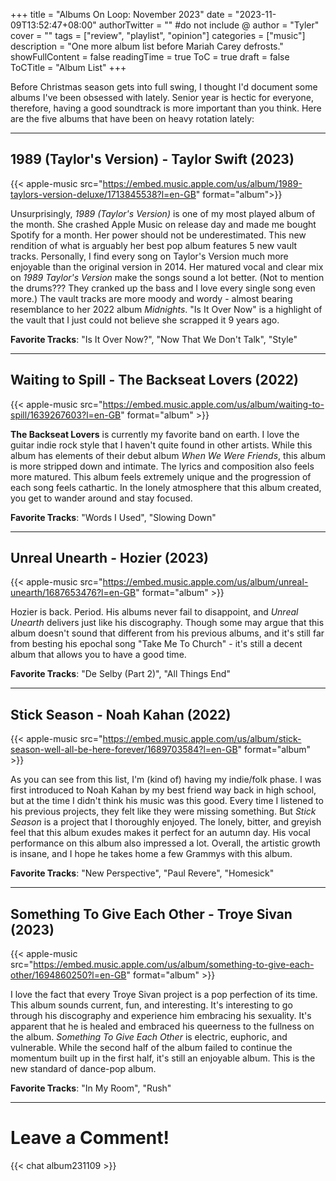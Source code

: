 +++
title = "Albums On Loop: November 2023"
date = "2023-11-09T13:52:47+08:00"
authorTwitter = "" #do not include @
author = "Tyler"
cover = ""
tags = ["review", "playlist", "opinion"]
categories = ["music"]
description = "One more album list before Mariah Carey defrosts."
showFullContent = false
readingTime = true
ToC = true
draft = false
ToCTitle = "Album List"
+++

Before Christmas season gets into full swing, I thought I'd document some albums I've been obsessed with lately. Senior year is hectic for everyone, therefore, having a good soundtrack is more important than you think. Here are the five albums that have been on heavy rotation lately:

---

## 1989 (Taylor's Version) - Taylor Swift (2023)

{{< apple-music src="https://embed.music.apple.com/us/album/1989-taylors-version-deluxe/1713845538?l=en-GB" format="album">}}

Unsurprisingly, *1989 (Taylor's Version)* is one of my most played album of the month. She crashed Apple Music on release day and made me bought Spotify for a month. Her power should not be underestimated. This new rendition of what is arguably her best pop album features 5 new vault tracks. Personally, I find every song on Taylor's Version much more enjoyable than the original version in 2014. Her matured vocal and clear mix on *1989 Taylor's Version* make the songs sound a lot better. (Not to mention the drums??? They cranked up the bass and I love every single song even more.) The vault tracks are more moody and wordy - almost bearing resemblance to her 2022 album *Midnights*. "Is It Over Now" is a highlight of the vault that I just could not believe she scrapped it 9 years ago.

**Favorite Tracks**: "Is It Over Now?", "Now That We Don't Talk", "Style"

---

## Waiting to Spill - The Backseat Lovers (2022)

{{< apple-music src="https://embed.music.apple.com/us/album/waiting-to-spill/1639267603?l=en-GB" format="album" >}}

**The Backseat Lovers** is currently my favorite band on earth. I love the guitar indie rock style that I haven't quite found in other artists. While this album has elements of their debut album *When We Were Friends*, this album is more stripped down and intimate. The lyrics and composition also feels more matured. This album feels extremely unique and the progression of each song feels cathartic. In the lonely atmosphere that this album created, you get to wander around and stay focused.

**Favorite Tracks**: "Words I Used", "Slowing Down"

---

## Unreal Unearth - Hozier (2023)

{{< apple-music src="https://embed.music.apple.com/us/album/unreal-unearth/1687653476?l=en-GB" format="album" >}}

Hozier is back. Period. His albums never fail to disappoint, and *Unreal Unearth* delivers just like his discography. Though some may argue that this album doesn't sound that different from his previous albums, and it's still far from besting his epochal song "Take Me To Church" - it's still a decent album that allows you to have a good time.

**Favorite Tracks**: "De Selby (Part 2)", "All Things End"

---

## Stick Season - Noah Kahan (2022)

{{< apple-music src="https://embed.music.apple.com/us/album/stick-season-well-all-be-here-forever/1689703584?l=en-GB" format="album" >}}

As you can see from this list, I'm (kind of) having my indie/folk phase. I was first introduced to Noah Kahan by my best friend way back in high school, but at the time I didn't think his music was this good. Every time I listened to his previous projects, they felt like they were missing something. But *Stick Season* is a project that I thoroughly enjoyed. The lonely, bitter, and greyish feel that this album exudes makes it perfect for an autumn day. His vocal performance on this album also impressed a lot. Overall, the artistic growth is insane, and I hope he takes home a few Grammys with this album.

**Favorite Tracks**: "New Perspective", "Paul Revere", "Homesick"

---

## Something To Give Each Other - Troye Sivan (2023)

{{< apple-music src="https://embed.music.apple.com/us/album/something-to-give-each-other/1694860250?l=en-GB" format="album" >}}

I love the fact that every Troye Sivan project is a pop perfection of its time. This album sounds current, fun, and interesting. It's interesting to go through his discography and experience him embracing his sexuality. It's apparent that he is healed and embraced his queerness to the fullness on the album. *Something To Give Each Other* is electric, euphoric, and vulnerable. While the second half of the album failed to continue the momentum built up in the first half, it's still an enjoyable album. This is the new standard of dance-pop album.

**Favorite Tracks**: "In My Room", "Rush"

---

# Leave a Comment!

{{< chat album231109 >}}

